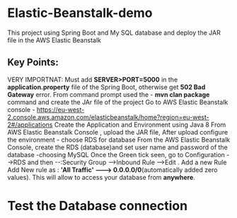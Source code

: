 # Elastic-Beanstalk-demo
This project using Spring Boot and My SQL database and deploy the JAR file in the AWS Elastic Beanstalk

## Key Points:
VERY IMPORTNAT: Must add  **SERVER>PORT=5000** in the **application.property** file of the Spring Boot, otherwise get **502 Bad Gateway** error. 
From command prompt used the - **mvn clan package** command and create the JAr file of the project
Go to AWS Elastic Beanstalk console - https://eu-west-2.console.aws.amazon.com/elasticbeanstalk/home?region=eu-west-2#/applications
Create the Application and Environment using Java 8
From AWS Elastic Beanstalk Console , upload the JAR file, After upload configure the environment - choose RDS for database 
From the AWS Elastic Beanstalk Console, create the RDS (database)and set user name and password of the database -choosing MySQL
Once the Green tick seen, go to Configuration -->RDS and then --:Security Group -->Inbound Rule -->Edit . Add a new Rule
Add New rule as : **'All Traffic' ---> 0.0.0.0/0**(automatically added zero values). This will allow to access your database from **anywhere**.

# Test the Database connection


